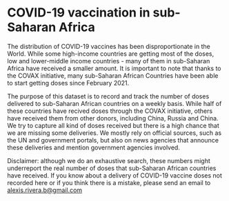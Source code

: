 # COVID-19 vaccination in sub-Saharan Africa

The distribution of COVID-19 vaccines has been disproportionate in the World.  While some high-income countries are getting most of the doses, low and lower-middle income countries - many of them in sub-Saharan Africa have received a smaller amount.  It is important to note that thanks to the COVAX initiative, many sub-Saharan African Countries have been able to start getting doses since February 2021.  

The purpose of this dataset is to record and track the number of doses delivered to sub-Saharan African countries on a weekly basis.  While half of these countries have recived doses through the COVAX initiative, others have received them from other donors, including China, Russia and China.  We try to capture all kind of doses received but there is a high chance that we are missing some deliveries.  We mostly rely on official sources, such as the UN and government portals, but also on news agencies that announce these deliveries and mention government agencies involved.

Disclaimer: although we do an exhaustive search, these numbers might underreport the real number of doses that sub-Saharan African countries have received.  If you know about a delivery of COVID-19 vaccine doses not recorded here or if you think there is a mistake, please send an email to alexis.rivera.b@gmail.com
